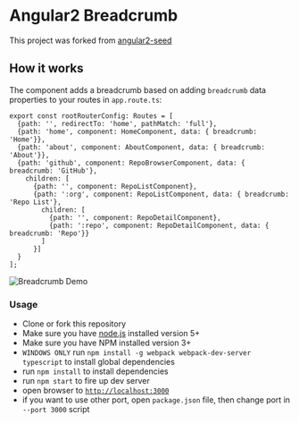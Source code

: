 # Angular2 Breadcrumb

This project was forked from [angular2-seed](https://github.com/angular/angular2-seed)

## How it works

The component adds a breadcrumb based on adding `breadcrumb` data properties to your routes in `app.route.ts`:

	export const rootRouterConfig: Routes = [  
	  {path: '', redirectTo: 'home', pathMatch: 'full'},  
	  {path: 'home', component: HomeComponent, data: { breadcrumb: 'Home'}},  
	  {path: 'about', component: AboutComponent, data: { breadcrumb: 'About'}},  
	  {path: 'github', component: RepoBrowserComponent, data: { breadcrumb: 'GitHub'},  
	    children: [  
	      {path: '', component: RepoListComponent},  
	      {path: ':org', component: RepoListComponent, data: { breadcrumb: 'Repo List'},  
	        children: [  
	          {path: '', component: RepoDetailComponent},  
	          {path: ':repo', component: RepoDetailComponent, data: { breadcrumb: 'Repo'}}  
	        ]  
	      }]  
	  }  
	];  

![Breadcrumb Demo](http://imgur.com/S2PSW3W.png)

### Usage
- Clone or fork this repository
- Make sure you have [node.js](https://nodejs.org/) installed version 5+
- Make sure you have NPM installed version 3+
- `WINDOWS ONLY` run `npm install -g webpack webpack-dev-server typescript` to install global dependencies
- run `npm install` to install dependencies
- run `npm start` to fire up dev server
- open browser to [`http://localhost:3000`](http://localhost:3000)
- if you want to use other port, open `package.json` file, then change port in `--port 3000` script
